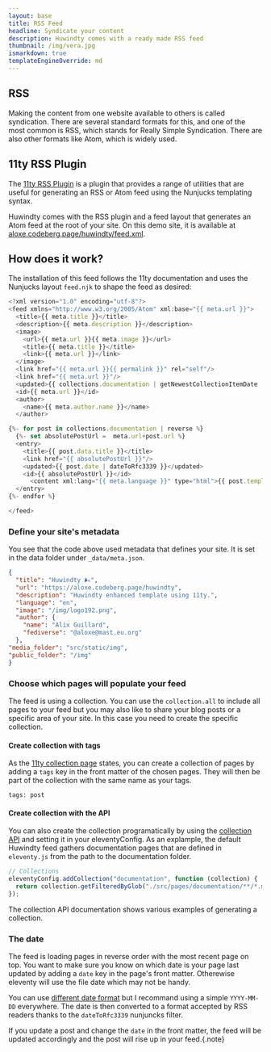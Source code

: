 ```yaml
---
layout: base
title: RSS Feed
headline: Syndicate your content
description: Huwindty comes with a ready made RSS feed
thumbnail: /img/vera.jpg
ismarkdown: true
templateEngineOverride: md
---
```

## RSS

Making the content from one website available to others is called syndication. There are several standard formats for this, and one of the most common is RSS, which stands for Really Simple Syndication. There are also other formats like Atom, which is widely used.

## 11ty RSS Plugin
The [11ty RSS Plugin](https://www.11ty.dev/docs/plugins/rss/) is a plugin that provides a range of utilities that are useful for generating an RSS or Atom feed using the Nunjucks templating syntax.

Huwindty comes with the RSS plugin and a feed layout that generates an Atom feed at the root of your site. On this demo site, it is available at [aloxe.codeberg.page/huwindty/feed.xml](https://aloxe.codeberg.page/huwindty/feed.xml).

## How does it work?

The installation of this feed follows the 11ty documentation and uses the Nunjucks layout `feed.njk` to shape the feed as desired:

```js
<?xml version="1.0" encoding="utf-8"?>
<feed xmlns="http://www.w3.org/2005/Atom" xml:base="{{ meta.url }}">
  <title>{{ meta.title }}</title>
  <description>{{ meta.description }}</description>
  <image>
    <url>{{ meta.url }}{{ meta.image }}</url>
    <title>{{ meta.title }}</title>
    <link>{{ meta.url }}</link>
  </image>
  <link href="{{ meta.url }}{{ permalink }}" rel="self"/>
  <link href="{{ meta.url }}"/>
  <updated>{{ collections.documentation | getNewestCollectionItemDate | dateToRfc3339 }}</updated>
  <id>{{ meta.url }}</id>
  <author>
    <name>{{ meta.author.name }}</name>
  </author>

{%- for post in collections.documentation | reverse %}
  {%- set absolutePostUrl =  meta.url+post.url %}
  <entry>
    <title>{{ post.data.title }}</title>
    <link href="{{ absolutePostUrl }}"/>
    <updated>{{ post.date | dateToRfc3339 }}</updated>
    <id>{{ absolutePostUrl }}</id>
      <content xml:lang="{{ meta.language }}" type="html">{{ post.templateContent | renderTransforms(post.data.page, meta.url) }}</content>
  </entry>
{%- endfor %}

</feed>
```

### Define your site's metadata

You see that the code above used metadata that defines your site. It is set in the data folder under `_data/meta.json`.

```json
{
  "title": "Huwindty 🌬️",
  "url": "https://aloxe.codeberg.page/huwindty",
  "description": "Huwindty enhanced template using 11ty.",
  "language": "en",
  "image": "/img/logo192.png",
  "author": {
    "name": "Alix Guillard",
    "fediverse": "@aloxe@mast.eu.org"
  },
"media_folder": "src/static/img",
"public_folder": "/img"
}
```

### Choose which pages will populate your feed

The feed is using a collection. You can use the `collection.all` to include all pages to your feed but you may also like to share your blog posts or a specific area of your site. In this case you need to create the specific collection.

#### Create collection with tags

As the [11ty collection page](https://www.11ty.dev/docs/collections/) states, you can create a collection of pages by adding a `tags` key in the front matter of the chosen pages. They will then be part of the collection with the same name as your tags.

```
tags: post
```

#### Create collection with the API

You can also create the collection programatically by using the [collection API](https://www.11ty.dev/docs/collections-api/) and setting it in your eleventyConfig. As an explample, the default Huwindty feed gathers documentation pages that are defined in `eleventy.js` from the path to the documentation folder.

```js
// Collections 
eleventyConfig.addCollection("documentation", function (collection) {
  return collection.getFilteredByGlob("./src/pages/documentation/**/*.md");
});
```

The collection API documentation shows various examples of generating a collection.

### The date

The feed is loading pages in reverse order with the most recent page on top. You want to make sure you know on which date is your page last updated by adding a `date` key in the page's front matter. Otherewise eleventy will use the file date which may not be handy. 

You can use [different date format](https://www.11ty.dev/docs/dates/) but I recommand using a simple `YYYY-MM-DD` everywhere. The date is then converted to a format accepted by RSS readers thanks to the `dateToRfc3339` nunjuncks filter.

If you update a post and change the `date` in the front matter, the feed will be updated accordingly and the post will rise up in your feed.{.note}
